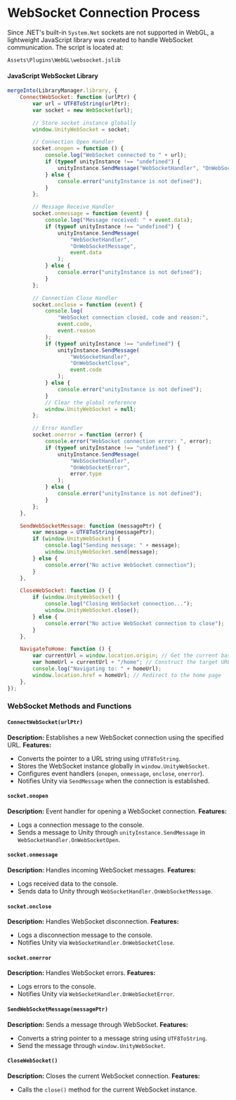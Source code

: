 # WebSocket Connection Process

Since .NET's built-in `System.Net` sockets are not supported in WebGL, a lightweight JavaScript library was created to handle WebSocket communication. The script is located at:

```
Assets\Plugins\WebGL\websocket.jslib
```

#### JavaScript WebSocket Library

```javascript
mergeInto(LibraryManager.library, {
	ConnectWebSocket: function (urlPtr) {
		var url = UTF8ToString(urlPtr);
		var socket = new WebSocket(url);

		// Store socket instance globally
		window.UnityWebSocket = socket;

		// Connection Open Handler
		socket.onopen = function () {
			console.log("WebSocket connected to " + url);
			if (typeof unityInstance !== "undefined") {
				unityInstance.SendMessage("WebSocketHandler", "OnWebSocketOpen");
			} else {
				console.error("unityInstance is not defined");
			}
		};

		// Message Receive Handler
		socket.onmessage = function (event) {
			console.log("Message received: " + event.data);
			if (typeof unityInstance !== "undefined") {
				unityInstance.SendMessage(
					"WebSocketHandler",
					"OnWebSocketMessage",
					event.data
				);
			} else {
				console.error("unityInstance is not defined");
			}
		};

		// Connection Close Handler
		socket.onclose = function (event) {
			console.log(
				"WebSocket connection closed, code and reason:",
				event.code,
				event.reason
			);
			if (typeof unityInstance !== "undefined") {
				unityInstance.SendMessage(
					"WebSocketHandler",
					"OnWebSocketClose",
					event.code
				);
			} else {
				console.error("unityInstance is not defined");
			}
			// Clear the global reference
			window.UnityWebSocket = null;
		};

		// Error Handler
		socket.onerror = function (error) {
			console.error("WebSocket connection error: ", error);
			if (typeof unityInstance !== "undefined") {
				unityInstance.SendMessage(
					"WebSocketHandler",
					"OnWebSocketError",
					error.type
				);
			} else {
				console.error("unityInstance is not defined");
			}
		};
	},

	SendWebSocketMessage: function (messagePtr) {
		var message = UTF8ToString(messagePtr);
		if (window.UnityWebSocket) {
			console.log("Sending message: " + message);
			window.UnityWebSocket.send(message);
		} else {
			console.error("No active WebSocket connection");
		}
	},

	CloseWebSocket: function () {
		if (window.UnityWebSocket) {
			console.log("Closing WebSocket connection...");
			window.UnityWebSocket.close();
		} else {
			console.error("No active WebSocket connection to close");
		}
	},

	NavigateToHome: function () {
		var currentUrl = window.location.origin; // Get the current base URL
		var homeUrl = currentUrl + "/home"; // Construct the target URL
		console.log("Navigating to: " + homeUrl);
		window.location.href = homeUrl; // Redirect to the home page
	},
});
```

### **WebSocket Methods and Functions**

#### **`ConnectWebSocket(urlPtr)`**

**Description:** Establishes a new WebSocket connection using the specified URL. **Features:**

- Converts the pointer to a URL string using `UTF8ToString`.
- Stores the WebSocket instance globally in `window.UnityWebSocket`.
- Configures event handlers (`onopen`, `onmessage`, `onclose`, `onerror`).
- Notifies Unity via `SendMessage` when the connection is established.

#### **`socket.onopen`**

**Description:** Event handler for opening a WebSocket connection. **Features:**

- Logs a connection message to the console.
- Sends a message to Unity through `unityInstance.SendMessage` in `WebSocketHandler.OnWebSocketOpen`.

#### **`socket.onmessage`**

**Description:** Handles incoming WebSocket messages. **Features:**

- Logs received data to the console.
- Sends data to Unity through `WebSocketHandler.OnWebSocketMessage`.

#### **`socket.onclose`**

**Description:** Handles WebSocket disconnection. **Features:**

- Logs a disconnection message to the console.
- Notifies Unity via `WebSocketHandler.OnWebSocketClose`.

#### **`socket.onerror`**

**Description:** Handles WebSocket errors. **Features:**

- Logs errors to the console.
- Notifies Unity via `WebSocketHandler.OnWebSocketError`.

#### **`SendWebSocketMessage(messagePtr)`**

**Description:** Sends a message through WebSocket. **Features:**

- Converts a string pointer to a message string using `UTF8ToString`.
- Send the message through `window.UnityWebSocket`.

#### **`CloseWebSocket()`**

**Description:** Closes the current WebSocket connection. **Features:**

- Calls the `close()` method for the current WebSocket instance.
